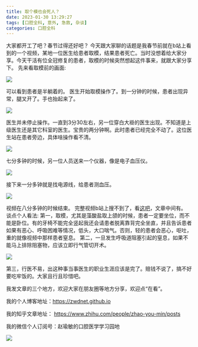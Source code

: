 ```yaml
---
title: 取个模也会死人？
date: 2023-01-30 13:29:27
tags: [口腔全科, 意外, 急救, 杂谈]
categories: 口腔全科
---
```

大家都开工了吧？春节过得还好吧？
今天跟大家聊的话题是我春节前就在b站上看到的一个视频，某地一位医生给患者取模，结果患者死亡。当时没想着给大家分享。今天干活有位全冠修复的患者，取模的时候突然想起这件事来，就跟大家分享下。
先来看取模前的画面:

![](https://zymblog-1258069789.cos.ap-chengdu.myqcloud.com/blog0357-death/01.jpg)

可以看到患者是半躺着的。
医生开始取模操作了。到一分钟的时候，患者出现异常，腿叉开了。手也抬起来了。

![](https://zymblog-1258069789.cos.ap-chengdu.myqcloud.com/blog0357-death/02.jpg)

医生并未停止操作。一直到3分30左右，另一位穿白大褂的医生出现。不知道是上级医生还是其它科室的医生。宝贵的两分钟啊。此时患者已经完全不动了。这位医生站在患者旁边，具体啥操作看不清。

![](https://zymblog-1258069789.cos.ap-chengdu.myqcloud.com/blog0357-death/03.jpg)

七分多钟的时候，另一位人员送来一个仪器，像是电子血压仪。

![](https://zymblog-1258069789.cos.ap-chengdu.myqcloud.com/blog0357-death/04.jpg)

接下来一分多钟就是找电源线，给患者测血压。

![](https://zymblog-1258069789.cos.ap-chengdu.myqcloud.com/blog0357-death/05.jpg)

视频在八分多钟的时候结束。
完整视频b站上搜不到了，看[这吧](https://c.m.163.com/news/a/HRCCFCSB0553V0TV.html?spss=newsapp&spsnuid=hXJF%2FIvgWCmdU46X2e7VL1EubooQENBDmlgxTH9GUJHAWxTWo5SLhZSrHlN%2BJbJ4LKLFB1b60t5bfMyo%2BfU9vA%3D%3D&spsdevid=CQk1MWMyMjA3MTk3MGRjYzBiCXVua25vd24%253D&spsvid=MTY3Mjg0MDU5Njg5NV8xNTE3NDEzNTdfVlljdEQ3a2M%253D&spsshare=wb&spsts=1674215602447&spstoken=cRDZ9VcKh2%2BRR9FNqlOT05hagauTeg4DA4I1a04trBnOJDT9xt1DAYNTX8l9g5jKNUJs00lf7%2FzBcdJ8EMnLQQ%3D%3D)，文章中间有。
谈点个人看法:
第一，取模，尤其是藻酸盐取上颌的时候，患者一定要坐位，而不能是卧位。有的牙椅不能完全竖起我还会请患者脱离靠背完全坐直，并且告诉患者如果有恶心、呼吸困难等情况，低头，大口喘气。否则，轻的患者会恶心，呕吐，重的就像视频中那样患者窒息。
第二，一旦发生呼吸道阻塞引起的窒息，如果不能马上排除阻塞物，应该立即行气管切开术。

![](https://zymblog-1258069789.cos.ap-chengdu.myqcloud.com/blog0357-death/06.jpg)

第三，行医不易，出这种事当事医生的职业生涯应该是完了。赔钱不说了，搞不好要吃牢饭的。大家且行且珍惜吧。



我发文章的三个地方，欢迎大家在朋友圈等地方分享，欢迎点“在看”。

我的个人博客地址：https://zwdnet.github.io

我的知乎文章地址： https://www.zhihu.com/people/zhao-you-min/posts

我的微信个人订阅号：赵瑜敏的口腔医学学习园地

![](https://zymblog-1258069789.cos.ap-chengdu.myqcloud.com/other/wx.jpg)

